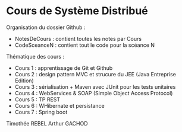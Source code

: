 # Cours de Système Distribué

Organisation du dossier Github :
* NotesDeCours : contient toutes les notes par Cours
* CodeSceanceN : contient tout le code pour la scéance N

Thématique des cours :
* Cours 1 : apprentissage de Git et Github
* Cours 2 : design pattern MVC et strucure du JEE (Java Entreprise Edition)
* Cours 3 : sérialisation + Maven avec JUnit pour les tests unitaires
* Cours 4 : WebServices & SOAP (Simple Object Access Protocol)
* Cours 5 : TP REST
* Cours 6 : WHibernate et persistance
* Cours 7 : Spring boot



Timothée REBEL
Arthur GACHOD
